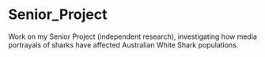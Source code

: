# Senior_Project
Work on my Senior Project (independent research), investigating how media portrayals of sharks have affected Australian White Shark populations.
